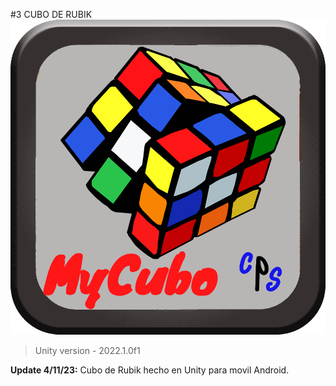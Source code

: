 #3 CUBO DE RUBIK
![](https://github.com/camilo1962/Cuborubik/blob/main/Assets/Graficos/IconoCubo.png)


> Unity version - 2022.1.0f1

**Update 4/11/23:** Cubo de Rubik hecho en Unity para movil Android.

